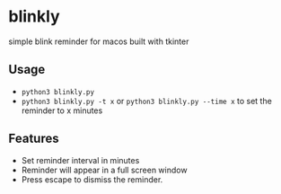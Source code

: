 # blinkly

simple blink reminder for macos built with tkinter

## Usage

- `python3 blinkly.py`
- `python3 blinkly.py -t x` or `python3 blinkly.py --time x` to set the reminder to x minutes

## Features

- Set reminder interval in minutes
- Reminder will appear in a full screen window
- Press escape to dismiss the reminder.
